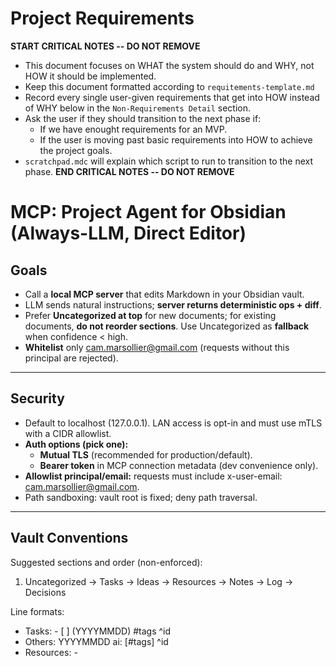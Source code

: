 # Project Requirements

**START CRITICAL NOTES -- DO NOT REMOVE**
- This document focuses on WHAT the system should do and WHY, not HOW it should be implemented.
- Keep this document formatted according to `requitements-template.md`
- Record every single user-given requirements that get into HOW instead of WHY below in the `Non-Requirements Detail` section.
- Ask the user if they should transition to the next phase if:
    - If we have enought requirements for an MVP.
    - If the user is moving past basic requirements into HOW to achieve the project goals.
- `scratchpad.mdc` will explain which script to run to transition to the next phase.
**END CRITICAL NOTES -- DO NOT REMOVE**
# **MCP: Project Agent for Obsidian (Always-LLM, Direct Editor)**

## **Goals**
- Call a **local MCP server** that edits Markdown in your Obsidian vault.
- LLM sends natural instructions; **server returns deterministic ops + diff**.
- Prefer **Uncategorized at top** for new documents; for existing documents, **do not reorder sections**. Use Uncategorized as **fallback** when confidence < high.
- **Whitelist** only cam.marsollier@gmail.com (requests without this principal are rejected).

---

## **Security**
- Default to localhost (127.0.0.1). LAN access is opt-in and must use mTLS with a CIDR allowlist.
- **Auth options (pick one):**
    - **Mutual TLS** (recommended for production/default).
    - **Bearer token** in MCP connection metadata (dev convenience only).
- **Allowlist principal/email:** requests must include x-user-email: cam.marsollier@gmail.com.
- Path sandboxing: vault root is fixed; deny path traversal.
    
---

## **Vault Conventions**

Suggested sections and order (non-enforced):
1. Uncategorized → Tasks → Ideas → Resources → Notes → Log → Decisions

Line formats:
- Tasks: - [ ] <text> (YYYYMMDD) #tags ^id
- Others: YYYYMMDD ai: <text> [#tags] ^id
- Resources: - <title> — <url> [note] YYYYMMDD ai: [#tags] ^id

---

## **Configuration and Operational Behavior**

- Vault root: configure via `VAULT_ROOT` (absolute path). If not a git repo, initialize on first run.
- Git identity/messages: configurable via env (e.g., `GIT_AUTHOR_NAME`, `GIT_AUTHOR_EMAIL`). Defaults to `Project Agent <robot@local>`. Commit messages derive from ops summary and include slug and tool name.
- Allowlist principal/email: read `x-user-email` from MCP connection metadata; `EMAIL_OVERRIDE` may be used in development.
- Time and date: `TIMEZONE` defaults to `America/Edmonton`. All new lines must use date format `YYYYMMDD`.
- Snapshot context: include last `SNAPSHOT_TAIL` lines per section (default 10).
- Limits: snapshot payload ≤ 256 KB; ≤ 128 ops per call; each line ≤ 16 KB.
- Anchors: 6–8 base36 characters; collisions suffixed with `-b`.
- Missing anchors: update/delete/move_by_anchor on missing anchor returns an error and performs no write.
- Move semantics: moving within the same section places the line(s) at the section tail.
- Update semantics: `replace_with_lines` may contain one or more lines. Perform minimal format validation per section and warn on soft violations.
- Dedup policy: deduplicate by exact text or by normalized URL plus trimmed text; prefer existing anchor.
- Locking: use per-file lockfiles during writes.
- Registry: store at `<VAULT_ROOT>/.project-agent/projects.yaml` and auto-add entries on create.
- Create defaults: for new documents, write under `Projects/<Title>.md` and use the provided `initial_sections`. Existing documents are not reorganized.
- Port/config: default `PORT=7777`; configuration via `.env` (dotenv). TLS cert/key paths set via env.
- Fixtures: include an `example-vault/` for tests and CI; switchable via `VAULT_ROOT`.

---

## **Tooling (MCP Tools)**


### **1)** 

### **project.snapshot**


**Purpose:** Give the LLM enough context without sending the whole file.
- **input:** { slug: string }
- **output:**

```
{
  "frontmatter": {"title":"...", "slug":"...", "router_email":"qroutai+<slug>@gmail.com"},
  "toc": ["Uncategorized","Tasks","Ideas","Resources","Notes","Log","Decisions"],
  "per_section_tail": { "Uncategorized": ["..."], "Tasks": ["..."], ... },
  "anchors_index": { "^abc123": {"section":"Resources","excerpt":"- React 19 — ..."} },
  "recent_ops": ["20250831 +Resources(1)"],
  "current_commit": "abcd123",
  "date_local": "YYYYMMDD",
  "tz": "America/Edmonton"
}
```

### **2)** 

### **project.getDocument**

**Purpose:** Return the full Markdown document for a project.
- **input:** { slug: string }
- **output:**

```
{
  "frontmatter": {"title":"...", "slug":"...", "router_email":"qroutai+<slug>@gmail.com"},
  "content": "# Full markdown contents including all sections...",
  "path": "Projects/Storybook Agent.md",
  "size_bytes": 12345,
  "current_commit": "abcd123",
  "date_local": "YYYYMMDD",
  "tz": "America/Edmonton"
}
```
 
    
### **3)** 
 
### **project.applyOps**  

**Purpose:** Deterministically apply LLM-planned ops and return a diff.
- **input:**

```
{
  "slug": "storybook",
  "ops": [
    {"op":"append","section":"Resources","lines":["- Title — URL 20250831 ai: ^r1"]},
    {"op":"move_by_anchor","anchor":"^abc123","to_section":"Ideas"},
    {"op":"update_by_anchor","anchor":"^t9u7w0","replace_with_lines":["- [ ] ... ^t9u7w0"]},
    {"op":"delete_by_anchor","anchor":"^deadbe"}
  ],
  "expected_commit": "abcd123",            // optional optimistic concurrency
  "idempotency_key": "random-uuid-123"     // optional safe-retry key
}
```
 
- **behavior:** preserve existing section order (no reordering). Create sections if missing when referenced, never touch lines without anchors, apply per-file locking, and commit via git. 
- **output:** { "commit": "abcd123", "summary": "+Resources(1), move(1)", "diff": "unified diff…" , "primary_anchors": ["^r1"] }
  

### **4)** 

### **project.create**

**Purpose:** New project from scratch.
- **input:**

```
{ "title":"Storybook Agent", "slug":"storybook-agent", "initial_sections": {
  "Uncategorized": ["20250831 ai: Project initialized. ^u0001"],
  "Notes": ["20250831 ai: Summary: ... ^n0001"],
  "Resources": ["- Original thread — <url> 20250831 ai: ^r0001"],
  "Log": ["20250831 ai: Initialized project and registry. ^l0001"]
}}
```
    
- **output:** { "path":"Projects/Storybook Agent.md", "commit":"abcd123" }


### **5)**

### **project.list**
  
**Purpose:** Lookup/route.
- **input:** {}
- **output:** from projects.yaml:

```
[{ "title":"Skulls", "slug":"skulls", "path":"Projects/Skulls.md" }, ...]
```


### **6)** 

### **project.undo**  

**Purpose:** Revert by commit or op-id.
- **input:** { "commit":"abcd123" }
- **output:** { "revert_commit":"beef456", "diff":"..." }
    

### **7)** 

### **project.previewPlan**
### **8)**

### **server.health**

**Purpose:** Operational readiness and uptime.
- **input:** {}
- **output:** { "status":"ok", "uptime_s":12345 }

### **9)**

### **server.version**

**Purpose:** Versioning and compatibility.
- **input:** {}
- **output:** { "app":"project-agent", "version":"0.1.0", "schema":"2025-09-01" }

### **10)**

### **project.search** (post-MVP)

**Purpose:** Find anchors/sections/lines by query without fetching the full document.
- **input:** { "slug":"skulls", "query":"MG996R", "scope":"all|section", "section?":"Notes" }
- **output:** { "matches":[ {"section":"Notes","anchor":"^mg996t","excerpt":"..."} ] }


###  **(optional)**

**Purpose:** Dry-run validation of ops without writing.
- **input:** { "slug":"skulls", "ops":[...]}
- **output:** { "ok":true, "would_change": true, "notes":[] }
    
---

## **LLM Contract (inside your ChatGPT "Project" system prompt)**

- Always call:
    1. project.snapshot(slug). If full context is needed, call project.getDocument(slug).
    2. Produce **JSON ops** plan (append/move/update/delete/create_project) using the snapshot.
    3. Call project.applyOps (or project.create) and return the **diff/summary**.
    
- If content is ambiguous/low-confidence, **route to Uncategorized** (top).
    
- Every added/updated line must include date prefix and a unique anchor ^id (6–8 base36).
    (Server will suffix -b if collision.)
    
- Avoid duplicates: if URL/text already exists (via anchors_index / tail scan), prefer a dedup (no write).

### Error Model

All tools return either a successful payload or an error object:

```
{ "error": { "code": "FORBIDDEN_EMAIL", "message": "...", "details": {"hint":"..."} } }
```

Canonical error codes: `UNAUTHORIZED`, `FORBIDDEN_EMAIL`, `NOT_FOUND_ANCHOR`, `VALIDATION_ERROR`, `CONFLICT`, `PAYLOAD_TOO_LARGE`, `RATE_LIMITED`, `READ_ONLY`, `INTERNAL`.

**LLM-side JSON plan shape (identical to earlier spec):**

```
{
  "project": {"action":"use_existing","title":"Skulls","slug":"skulls"},
  "ops": [
    {"op":"append","section":"Uncategorized","lines":["20250831 ai: React 19 — https://… ^r19a7c"]},
    {"op":"append","section":"Notes","lines":["20250831 ai: Summary: … ^sum123"]}
  ]
}
```

---

## **Minimal Server (Node/TS) outline**

- src/security.ts — auth (mTLS or bearer), email allowlist check.
- src/vault.ts — safe path resolver, load/save, file locking.
- src/sections.ts — read and preserve existing section order; provide helpers for suggested order when creating new documents (Uncategorized first on create only).
- src/snapshot.ts — build snapshot (tails, anchors, ops log) in existing order.
- src/document.ts — return full document contents for project.getDocument.
- src/apply.ts — ops engine (append/move/update/delete), anchor collision check.
- src/git.ts — simple-git commit + show diff.
- src/registry.ts — projects.yaml CRUD.
- src/server.ts — MCP transport + tool registration.

---

## **Example Calls (Chat flow)**

**User:** "add this to the skulls project: implement this next — MG996R datasheet https://…"

1. Tool: project.snapshot({slug:"skulls"})
2. LLM plans:

```
{"ops":[
  {"op":"append","section":"Tasks","lines":["- [ ] Evaluate MG996R current vs 5V rail (20250831) #servo ^mg996t"]}
]}
```

3. Tool: project.applyOps({...}) → returns commit + diff to show user.

**User:** "Great. Create a new project doc for this."

1. Tool: project.create({...}) with initial_sections per spec.
2. Return path+commit+diff.

---

## **Acceptance (MCP-specific)**

1. **Auth enforced:** calls without allowlisted email rejected.
2. **No section reordering:** existing documents retain their section order; new documents use suggested order with Uncategorized first.
3. **Date format:** all new lines use YYYYMMDD.
4. **Idempotent anchors:** re-applying same append is deduped by anchor/text; collisions suffixed with -b.
5. **Create+apply:** fresh project created with required sections and formats; existing documents are not mutated structurally.
6. **Undo:** project.undo reverts prior commit cleanly.
7. **Full document access:** project.getDocument returns the entire Markdown with frontmatter and content.
8. **Optimistic concurrency:** applyOps rejects stale writes when `expected_commit` mismatches the latest commit.
9. **Idempotency:** repeated applyOps with the same `idempotency_key` are safe no-ops.
10. **Read-only mode:** when `READONLY=true`, write tools return `READ_ONLY`.
11. **Auditing:** every write produces an audit entry (timestamp, email, slug, summary, commit).
12. **Rate limiting:** write operations are throttled per email and per slug per configured limits.
13. **Error model:** tools return standardized error codes and structures.

---

## **Why MCP over email**

- Lower friction: no forwarding, no subject games.
- Immediate tool calls + diffs in the same chat turn.
- Works across any MCP-aware client, not just one vendor's email pipeline.
